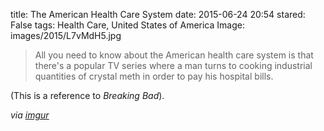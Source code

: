 title: The American Health Care System
date: 2015-06-24 20:54
stared: False
tags: Health Care, United States of America
Image: images/2015/L7vMdH5.jpg

> All you need to know about the American health care system is that there's a
> popular TV series where a man turns to cooking industrial quantities of
> crystal meth in order to pay his hospital bills.

(This is a reference to *Breaking Bad*).

*via [imgur](https://imgur.com/L7vMdH5)*
